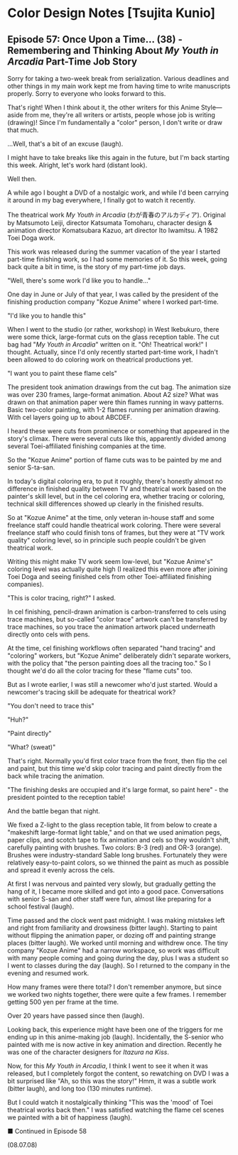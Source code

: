 # Color Design Notes [Tsujita Kunio]

## Episode 57: Once Upon a Time... (38) - Remembering and Thinking About *My Youth in Arcadia* Part-Time Job Story

Sorry for taking a two-week break from serialization. Various deadlines and other things in my main work kept me from having time to write manuscripts properly. Sorry to everyone who looks forward to this.

That's right! When I think about it, the other writers for this Anime Style—aside from me, they're all writers or artists, people whose job is writing (drawing)! Since I'm fundamentally a "color" person, I don't write or draw that much.

...Well, that's a bit of an excuse (laugh).

I might have to take breaks like this again in the future, but I'm back starting this week. Alright, let's work hard (distant look).

Well then.

A while ago I bought a DVD of a nostalgic work, and while I'd been carrying it around in my bag everywhere, I finally got to watch it recently.

The theatrical work *My Youth in Arcadia* (わが青春のアルカディア). Original by Matsumoto Leiji, director Katsumata Tomoharu, character design & animation director Komatsubara Kazuo, art director Ito Iwamitsu. A 1982 Toei Doga work.

This work was released during the summer vacation of the year I started part-time finishing work, so I had some memories of it. So this week, going back quite a bit in time, is the story of my part-time job days.

"Well, there's some work I'd like you to handle..."

One day in June or July of that year, I was called by the president of the finishing production company "Kozue Anime" where I worked part-time.

"I'd like you to handle this"

When I went to the studio (or rather, workshop) in West Ikebukuro, there were some thick, large-format cuts on the glass reception table. The cut bag had "*My Youth in Arcadia*" written on it. "Oh! Theatrical work!" I thought. Actually, since I'd only recently started part-time work, I hadn't been allowed to do coloring work on theatrical productions yet.

"I want you to paint these flame cels"

The president took animation drawings from the cut bag. The animation size was over 230 frames, large-format animation. About A2 size? What was drawn on that animation paper were thin flames running in wavy patterns. Basic two-color painting, with 1-2 flames running per animation drawing. With cel layers going up to about ABCDEF.

I heard these were cuts from prominence or something that appeared in the story's climax. There were several cuts like this, apparently divided among several Toei-affiliated finishing companies at the time.

So the "Kozue Anime" portion of flame cuts was to be painted by me and senior S-ta-san.

In today's digital coloring era, to put it roughly, there's honestly almost no difference in finished quality between TV and theatrical work based on the painter's skill level, but in the cel coloring era, whether tracing or coloring, technical skill differences showed up clearly in the finished results.

So at "Kozue Anime" at the time, only veteran in-house staff and some freelance staff could handle theatrical work coloring. There were several freelance staff who could finish tons of frames, but they were at "TV work quality" coloring level, so in principle such people couldn't be given theatrical work.

Writing this might make TV work seem low-level, but "Kozue Anime's" coloring level was actually quite high (I realized this even more after joining Toei Doga and seeing finished cels from other Toei-affiliated finishing companies).

"This is color tracing, right?" I asked.

In cel finishing, pencil-drawn animation is carbon-transferred to cels using trace machines, but so-called "color trace" artwork can't be transferred by trace machines, so you trace the animation artwork placed underneath directly onto cels with pens.

At the time, cel finishing workflows often separated "hand tracing" and "coloring" workers, but "Kozue Anime" deliberately didn't separate workers, with the policy that "the person painting does all the tracing too." So I thought we'd do all the color tracing for these "flame cuts" too.

But as I wrote earlier, I was still a newcomer who'd just started. Would a newcomer's tracing skill be adequate for theatrical work?

"You don't need to trace this"

"Huh?"

"Paint directly"

"What? (sweat)"

That's right. Normally you'd first color trace from the front, then flip the cel and paint, but this time we'd skip color tracing and paint directly from the back while tracing the animation.

"The finishing desks are occupied and it's large format, so paint here" - the president pointed to the reception table!

And the battle began that night.

We fixed a Z-light to the glass reception table, lit from below to create a "makeshift large-format light table," and on that we used animation pegs, paper clips, and scotch tape to fix animation and cels so they wouldn't shift, carefully painting with brushes. Two colors: B-3 (red) and OR-3 (orange). Brushes were industry-standard Sable long brushes. Fortunately they were relatively easy-to-paint colors, so we thinned the paint as much as possible and spread it evenly across the cels.

At first I was nervous and painted very slowly, but gradually getting the hang of it, I became more skilled and got into a good pace. Conversations with senior S-san and other staff were fun, almost like preparing for a school festival (laugh).

Time passed and the clock went past midnight. I was making mistakes left and right from familiarity and drowsiness (bitter laugh). Starting to paint without flipping the animation paper, or dozing off and painting strange places (bitter laugh). We worked until morning and withdrew once. The tiny company "Kozue Anime" had a narrow workspace, so work was difficult with many people coming and going during the day, plus I was a student so I went to classes during the day (laugh). So I returned to the company in the evening and resumed work.

How many frames were there total? I don't remember anymore, but since we worked two nights together, there were quite a few frames. I remember getting 500 yen per frame at the time.

Over 20 years have passed since then (laugh).

Looking back, this experience might have been one of the triggers for me ending up in this anime-making job (laugh). Incidentally, the S-senior who painted with me is now active in key animation and direction. Recently he was one of the character designers for *Itazura na Kiss*.

Now, for this *My Youth in Arcadia*, I think I went to see it when it was released, but I completely forgot the content, so rewatching on DVD I was a bit surprised like "Ah, so this was the story!" Hmm, it was a subtle work (bitter laugh), and long too (130 minutes runtime).

But I could watch it nostalgically thinking "This was the 'mood' of Toei theatrical works back then." I was satisfied watching the flame cel scenes we painted with a bit of happiness (laugh).

■ Continued in Episode 58

(08.07.08)